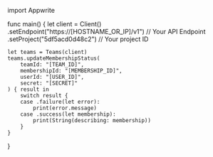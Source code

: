 import Appwrite

func main() {
let client = Client()
.setEndpoint("https://[HOSTNAME_OR_IP]/v1") // Your API Endpoint
.setProject("5df5acd0d48c2") // Your project ID

    let teams = Teams(client)
    teams.updateMembershipStatus(
        teamId: "[TEAM_ID]",
        membershipId: "[MEMBERSHIP_ID]",
        userId: "[USER_ID]",
        secret: "[SECRET]"
    ) { result in
        switch result {
        case .failure(let error):
            print(error.message)
        case .success(let membership):
            print(String(describing: membership))
        }
    }

}
